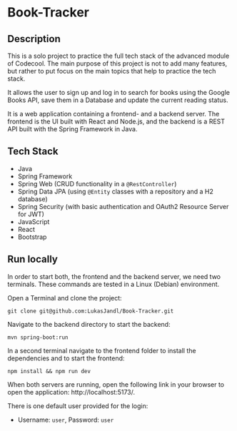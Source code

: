 # Book-Tracker

## Description

This is a solo project to practice the full tech stack of the advanced module of Codecool. The main purpose of this project is not to add many features, but rather to put focus on the main topics that help to practice the tech stack. 

It allows the user to sign up and log in to search for books using the Google Books API, save them in a Database and update the current reading status.

It is a web application containing a frontend- and a backend server. The frontend is the UI built with React and Node.js, and the backend is a REST API built with the Spring Framework in Java.

## Tech Stack

- Java
- Spring Framework
- Spring Web (CRUD functionality in a `@RestController`)
- Spring Data JPA (using `@Entity` classes with a repository and a H2 database)
- Spring Security (with basic authentication and OAuth2 Resource Server for JWT)
- JavaScript
- React
- Bootstrap

## Run locally

In order to start both, the frontend and the backend server, we need two terminals. These commands are tested in a Linux (Debian) environment.

Open a Terminal and clone the project:
```ssh
git clone git@github.com:LukasJandl/Book-Tracker.git
```

Navigate to the backend directory to start the backend:
```ssh
mvn spring-boot:run
```

In a second terminal navigate to the frontend folder to install the dependencies and to start the frontend:
```ssh
npm install && npm run dev
```

When both servers are running, open the following link in your browser to open the application: http://localhost:5173/.

There is one default user provided for the login:
- Username: `user`, Password: `user`
